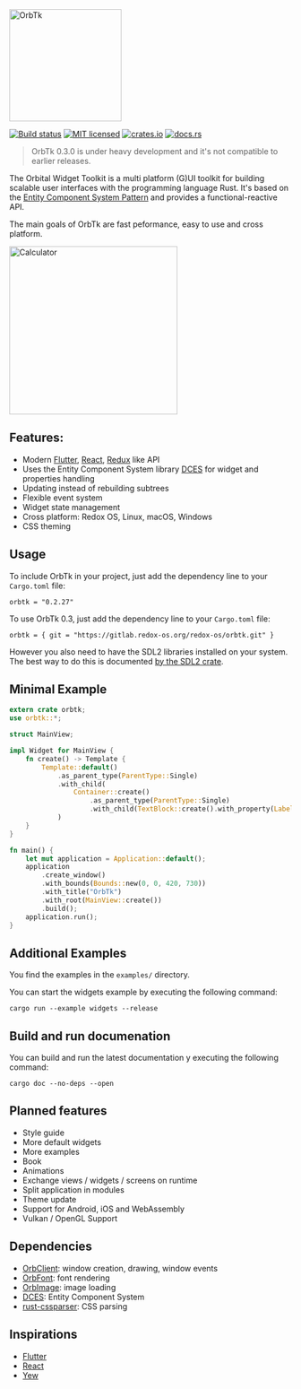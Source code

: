 <img alt="OrbTk" height="200" src="https://gitlab.redox-os.org/redox-os/assets/raw/master/logos/orbtk/logo_dark.png">

[![Build status](https://gitlab.redox-os.org/redox-os/orbtk/badges/master/build.svg)](https://gitlab.redox-os.org/redox-os/orbtk/pipelines)
[![MIT licensed](https://img.shields.io/badge/license-MIT-blue.svg)](./LICENSE)
[![crates.io](https://img.shields.io/badge/crates.io-v0.2.27-orange.svg)](https://crates.io/crates/orbtk)
[![docs.rs](https://docs.rs/orbtk/badge.svg)](https://docs.rs/orbtk)

> OrbTk 0.3.0 is under heavy development and it's not compatible to earlier releases.

The Orbital Widget Toolkit is a multi platform (G)UI toolkit for building scalable user interfaces with the programming language Rust. It's based
on the [Entity Component System Pattern](https://en.wikipedia.org/wiki/Entity%E2%80%93component%E2%80%93system) and provides a functional-reactive API. 

The main goals of OrbTk are fast peformance, easy to use and cross platform.

<img alt="Calculator" height="300" src="https://gitlab.redox-os.org/redox-os/assets/raw/master/screenshots/Calculator.png">

## Features:

* Modern [Flutter](https://flutter.io/), [React](https://reactjs.org/), [Redux](https://redux.js.org/) like API
* Uses the Entity Component System library [DCES](https://gitlab.redox-os.org/redox-os/dces-rust) for widget and properties handling
* Updating instead of rebuilding subtrees
* Flexible event system
* Widget state management
* Cross platform: Redox OS, Linux, macOS, Windows
* CSS theming

## Usage

To include OrbTk in your project, just add the dependency
line to your `Cargo.toml` file:

```text
orbtk = "0.2.27"
```

To use OrbTk 0.3, just add the dependency
line to your `Cargo.toml` file:

```text
orbtk = { git = "https://gitlab.redox-os.org/redox-os/orbtk.git" }
```

However you also need to have the SDL2 libraries installed on your
system.  The best way to do this is documented [by the SDL2
crate](https://github.com/AngryLawyer/rust-sdl2#user-content-requirements).

## Minimal Example

```rust
extern crate orbtk;
use orbtk::*;

struct MainView;

impl Widget for MainView {
    fn create() -> Template {
        Template::default()
            .as_parent_type(ParentType::Single)
            .with_child(
                Container::create()
                    .as_parent_type(ParentType::Single)
                    .with_child(TextBlock::create().with_property(Label::from("OrbTk"))),
            )
    }
}

fn main() {
    let mut application = Application::default();
    application
        .create_window()
        .with_bounds(Bounds::new(0, 0, 420, 730))
        .with_title("OrbTk")
        .with_root(MainView::create())
        .build();
    application.run();
}
```

## Additional Examples

You find the examples in the `examples/` directory.

You can start the widgets example by executing the following command:

```text
cargo run --example widgets --release
```

## Build and run documenation

You can build and run the latest documentation y executing the following command:

```text
cargo doc --no-deps --open
```

## Planned features

* Style guide
* More default widgets
* More examples
* Book
* Animations
* Exchange views / widgets / screens on runtime
* Split application in modules
* Theme update
* Support for Android, iOS and WebAssembly
* Vulkan / OpenGL Support 

## Dependencies

* [OrbClient](https://gitlab.redox-os.org/redox-os/orbclient): window creation, drawing, window events
* [OrbFont](https://gitlab.redox-os.org/redox-os/orbfont): font rendering
* [OrbImage](https://gitlab.redox-os.org/redox-os/orbimage/tree/master/src): image loading
* [DCES](https://gitlab.redox-os.org/redox-os/dces-rust): Entity Component System
* [rust-cssparser](https://github.com/servo/rust-cssparser): CSS parsing

## Inspirations

* [Flutter](https://flutter.io/)
* [React](https://reactjs.org/)
* [Yew](https://github.com/DenisKolodin/yew)

